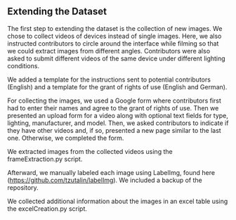 ## Extending the Dataset
The first step to extending the dataset is the collection of new images. We chose to collect videos of devices instead of single images. Here, we also instructed contributors to circle around the interface while filming so that we could extract images from different angles. Contributors were also asked to submit different videos of the same device under different lighting conditions.  

We added a template for the instructions sent to potential contributors (English) and a template for the grant of rights of use (English and German).

For collecting the images, we used a Google form where contributors first had to enter their names and agree to the grant of rights of use. Then we presented an upload form for a video along with optional text fields for type, lighting, manufacturer, and model. Then, we asked contributors to indicate if they have other videos and, if so, presented a new page similar to the last one. Otherwise, we completed the form.

We extracted images from the collected videos using the frameExtraction.py script.

Afterward, we manually labeled each image using LabelImg, found here (https://github.com/tzutalin/labelImg). We included a backup of the repository.

We collected additional information about the images in an excel table using the excelCreation.py script.
